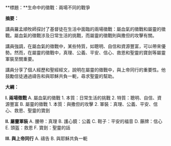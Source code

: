 **標題：**生命中的徵戰：兩場不同的戰爭

**摘要：**

講員羅孟順牧師探討了基督徒在生活中面臨的兩場徵戰：屬血氣的徵戰和屬靈的徵戰。屬血氣的徵戰涉及日常生活的挑戰，而屬靈的徵戰則與撒但的攻擊有關。

講員強調，在屬血氣的徵戰中，某些特質，如聰明、自信和資源豐富，可以帶來優勢。然而，在屬靈的徵戰中，真理、公義、平安、信心、救恩和聖靈的寶劍等屬靈軍裝至關重要。

講員分享了個人經歷和聖經經文，說明在屬靈的徵戰中，與上帝同行的重要性。他鼓勵信徒通過禱告和與耶穌共負一軛，尋求聖靈的幫助。

**大綱：**

**I. 兩場徵戰**
    A. 屬血氣的徵戰
        1. 本質：日常生活的挑戰
        2. 特質：聰明、自信、資源豐富
    B. 屬靈的徵戰
        1. 本質：與撒但的攻擊
        2. 軍裝：真理、公義、平安、信心、救恩、聖靈的寶劍

**II. 屬靈軍裝**
    A. 腰帶：真理
    B. 護心鏡：公義
    C. 鞋子：平安的福音
    D. 藤牌：信心
    E. 頭盔：救恩
    F. 寶劍：聖靈的話

**III. 與上帝同行**
    A. 禱告
    B. 與耶穌共負一軛